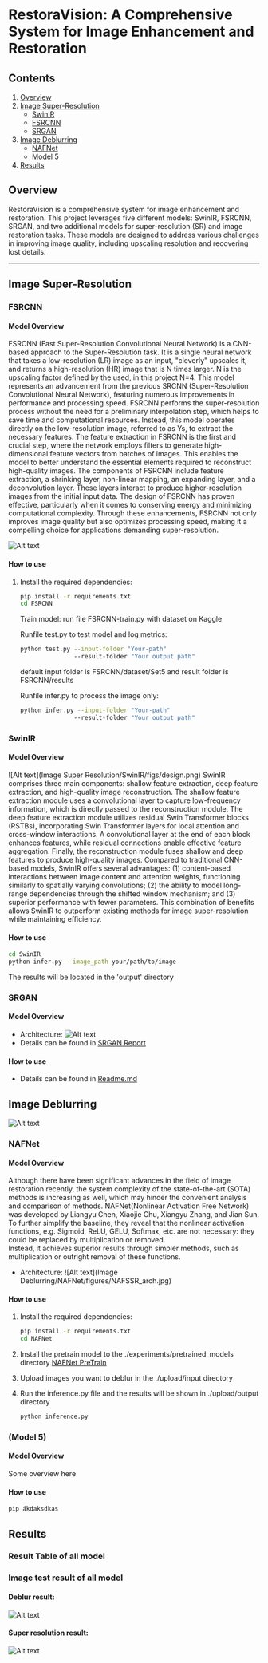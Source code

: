 # RestoraVision: A Comprehensive System for Image Enhancement and Restoration

## Contents
1. [Overview](#overview)
2. [Image Super-Resolution](#image-super-resolution)
   - [SwinIR](#swinir)
   - [FSRCNN](#fsrcnn)
   - [SRGAN](#srgan)
3. [Image Deblurring](#image-deblurring)
   - [NAFNet](#nafnet)
   - [Model 5](#model-5)
4. [Results](#results)

## Overview
RestoraVision is a comprehensive system for image enhancement and restoration. This project leverages five different models: SwinIR, FSRCNN, SRGAN, and two additional models for super-resolution (SR) and image restoration tasks. These models are designed to address various challenges in improving image quality, including upscaling resolution and recovering lost details.

---

## Image Super-Resolution
### FSRCNN
#### Model Overview
FSRCNN (Fast Super-Resolution Convolutional Neural Network) is a CNN-based approach to the Super-Resolution task. It is a single neural network that takes a low-resolution (LR) image as an input, "cleverly" upscales it, and returns a high-resolution (HR) image that is N times larger. N is the upscaling factor defined by the used, in this project N=4. This model represents an advancement from the previous SRCNN (Super-Resolution Convolutional Neural Network), featuring numerous improvements in performance and processing speed. 
FSRCNN performs the super-resolution process without the need for a preliminary interpolation step, which helps to save time and computational resources. Instead, this model operates directly on the low-resolution image, referred to as Ys, to extract the necessary features.
The feature extraction in FSRCNN is the first and crucial step, where the network employs filters to generate high-dimensional feature vectors from batches of images. This enables the model to better understand the essential elements required to reconstruct high-quality images.
The components of FSRCNN include feature extraction, a shrinking layer, non-linear mapping, an expanding layer, and a deconvolution layer. These layers interact to produce higher-resolution images from the initial input data. The design of FSRCNN has proven effective, particularly when it comes to conserving energy and minimizing computational complexity.
Through these enhancements, FSRCNN not only improves image quality but also optimizes processing speed, making it a compelling choice for applications demanding super-resolution.

![Alt text](https://github.com/quaqducc/RestoraVision/blob/main/Image%20Super%20Resolution/FSRCNN/Report/FSRCNN-super-resolution-model.png)


#### How to use
1. Install the required dependencies:
   ```bash
   pip install -r requirements.txt
   cd FSRCNN
   ```
   Train model: run file FSRCNN-train.py with dataset on Kaggle
   
   Runfile test.py to test model and log metrics:
   ```bash
   python test.py --input-folder "Your-path" 
                  --result-folder "Your output path"
   ```
   default input folder is FSRCNN/dataset/Set5 and result folder is FSRCNN/results

   Runfile infer.py to process the image only:
   ```bash
   python infer.py --input-folder "Your-path" 
                  --result-folder "Your output path"
   ```

 ### SwinIR
 #### Model Overview  
 ![Alt text](Image Super Resolution/SwinIR/figs/design.png)
SwinIR comprises three main components: shallow feature extraction, deep feature extraction, and high-quality image reconstruction. The shallow feature extraction module uses a convolutional layer to capture low-frequency information, which is directly passed to the reconstruction module. The deep feature extraction module utilizes residual Swin Transformer blocks (RSTBs), incorporating Swin Transformer layers for local attention and cross-window interactions. A convolutional layer at the end of each block enhances features, while  residual connections enable effective feature aggregation. Finally, the reconstruction module fuses shallow and deep features to produce high-quality images. Compared to traditional CNN-based models, SwinIR offers several advantages: (1) content-based interactions between image content and attention weights, functioning similarly to spatially varying convolutions; (2) the ability to model long-range dependencies through the shifted window mechanism; and (3) superior performance with fewer parameters. This combination of benefits allows SwinIR to outperform existing methods for image super-resolution while maintaining efficiency.
 #### How to use
 ```bash
cd SwinIR
python infer.py --image_path your/path/to/image
 ```
The results will be located in the 'output' directory

 ### SRGAN
 #### Model Overview  
 - Architecture: ![Alt text](https://github.com/quaqducc/RestoraVision/blob/main/Image%20Super%20Resolution/SRGAN/Report/SRGAN%20Architecture.png)
 - Details can be found in [SRGAN Report](https://github.com/quaqducc/RestoraVision/blob/main/Image%20Super%20Resolution/SRGAN/Report/SRGAN%20-%2020225467.docx)
 #### How to use
 - Details can be found in [Readme.md](https://github.com/AnKun10/SRGAN-from-scratch/blob/main/README.md)

## Image Deblurring
![Alt text](NAFNet/figures/deblur.gif)
### NAFNet
#### Model Overview  
Although there have been significant advances in the field of image restoration recently, the system complexity of the state-of-the-art (SOTA) methods is increasing as well, which may hinder the convenient analysis and comparison of methods.
NAFNet(Nonlinear Activation Free Network) was developed by Liangyu Chen, Xiaojie Chu, Xiangyu Zhang, and Jian Sun. To further simplify the baseline, they reveal that the nonlinear activation functions, e.g. Sigmoid, ReLU, GELU, Softmax, etc. are not necessary: they could be replaced by multiplication or removed.  
Instead, it achieves superior results through simpler methods, such as multiplication or outright removal of these functions.
- Architecture: ![Alt text](Image Deblurring/NAFNet/figures/NAFSSR_arch.jpg)
#### How to use
1. Install the required dependencies:
   ```bash
   pip install -r requirements.txt
   cd NAFNet
   ```
2. Install the pretrain model to the ./experiments/pretrained_models directory [NAFNet PreTrain](https://drive.google.com/file/d/1bTowGIb_hKX5laXjDA55CJsn9yLJwFtp/view)

3. Upload images you want to deblur in the ./upload/input directory

4. Run the inference.py file and the results will be shown in ./upload/output directory
   ```bash
   python inference.py
   ```

 ### (Model 5)
 #### Model Overview  
 Some overview here
 #### How to use
 ```bash
 pip ákdaksdkas
 ```

## Results
### Result Table of all model
### Image test result of all model
#### Deblur result:
 ![Alt text](Result/Deblur.png)
#### Super resolution result:
 ![Alt text](Result/SR.png)




